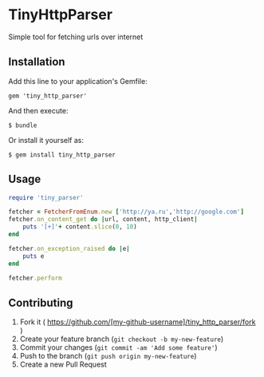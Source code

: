 # TinyHttpParser

Simple tool for fetching urls over internet

## Installation

Add this line to your application's Gemfile:

    gem 'tiny_http_parser'

And then execute:

    $ bundle

Or install it yourself as:

    $ gem install tiny_http_parser

## Usage

```ruby
require 'tiny_parser'

fetcher = FetcherFromEnum.new ['http://ya.ru','http://google.com']
fetcher.on_content_get do |url, content, http_client|
	puts '[+]'+ content.slice(0, 10)
end

fetcher.on_exception_raised do |e|
	puts e
end

fetcher.perform
```
## Contributing

1. Fork it ( https://github.com/[my-github-username]/tiny_http_parser/fork )
2. Create your feature branch (`git checkout -b my-new-feature`)
3. Commit your changes (`git commit -am 'Add some feature'`)
4. Push to the branch (`git push origin my-new-feature`)
5. Create a new Pull Request
